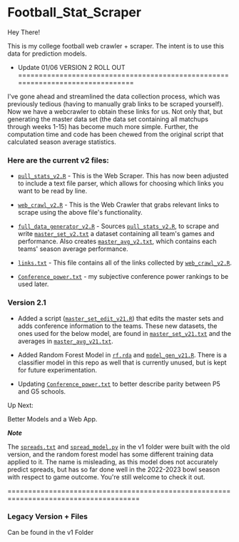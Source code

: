 # Football_Stat_Scraper

Hey There!

This is my college football web crawler + scraper. The intent is to use this data for prediction models.

- Update 01/06 VERSION 2 ROLL OUT ===============================================================================

I've gone ahead and streamlined the data collection process, which was previously tedious (having to manually grab links to be scraped yourself). Now we have a webcrawler to obtain these links for us. Not only that, but generating the master data set (the data set containing all matchups through weeks 1-15) has become much more simple. Further, the computation time and code has been chewed from the original script that calculated season average statistics.

### Here are the current v2 files:

* [`pull_stats_v2.R`](https://github.com/Haddon-Sandefur/Football_Stat_Scraper/blob/main/pull_stats_v2.R) - This is the Web Scraper. This has now been adjusted to include a text file parser, which allows for choosing which links you want to be read by line.

* [`web_crawl_v2.R`](https://github.com/Haddon-Sandefur/Football_Stat_Scraper/blob/main/web_crawl_v2.R) - This is the Web Crawler that grabs relevant links to scrape using the above file's functionality.

* [`full_data_generator_v2.R`](https://github.com/Haddon-Sandefur/Football_Stat_Scraper/blob/main/full_data_generator_v2.R) - Sources [`pull_stats_v2.R`](https://github.com/Haddon-Sandefur/Football_Stat_Scraper/blob/main/pull_stats_v2.R), to scrape and write [`master_set_v2.txt`](https://github.com/Haddon-Sandefur/Football_Stat_Scraper/blob/main/master_set_v2.txt) a dataset containing all team's games and performance. Also creates [`master_avg_v2.txt`](https://github.com/Haddon-Sandefur/Football_Stat_Scraper/blob/main/master_avg_v2.txt), which contains each teams' season average performance.

* [`links.txt`](https://github.com/Haddon-Sandefur/Football_Stat_Scraper/blob/main/links.txt) - This file contains all of the links collected by [`web_crawl_v2.R`](https://github.com/Haddon-Sandefur/Football_Stat_Scraper/blob/main/web_crawl_v2.R).

* [`Conference_power.txt`](https://github.com/Haddon-Sandefur/Football_Stat_Scraper/blob/main/Conference_power.txt) - my subjective conference power rankings to be used later.

### Version 2.1

* Added a script ([`master_set_edit_v21.R`](https://github.com/Haddon-Sandefur/Football_Stat_Scraper/blob/main/master_set_edit_v21.R)) that edits the master sets and adds conference information to the teams. These new datasets, the ones used for the below model, are found in [`master_set_v21.txt`](https://github.com/Haddon-Sandefur/Football_Stat_Scraper/blob/main/master_set_v21.txt) and the averages in [`master_avg_v21.txt`](https://github.com/Haddon-Sandefur/Football_Stat_Scraper/blob/main/master_avg_v21.txt). 

* Added Random Forest Model in [`rf.rda`](https://github.com/Haddon-Sandefur/Football_Stat_Scraper/blob/main/rf.rda) and [`model_gen_v21.R`](https://github.com/Haddon-Sandefur/Football_Stat_Scraper/blob/main/model_gen_v21.R). There is a classifier model in this repo as well that is currently unused, but is kept for future experimentation. 

* Updating [`Conference_power.txt`](https://github.com/Haddon-Sandefur/Football_Stat_Scraper/blob/main/Conference_power.txt) to better describe parity between P5 and G5 schools.

Up Next:

Better Models and a Web App.

***Note***

The [`spreads.txt`](https://github.com/Haddon-Sandefur/Football_Stat_Scraper/blob/main/v1/spreads.txt) and [`spread_model.py`](https://github.com/Haddon-Sandefur/Football_Stat_Scraper/blob/main/v1/spread_model.py) in the v1 folder were built with the old version, and the random forest model has some different training data applied to it. The name is misleading, as this model does not accurately predict spreads, but has so far done well in the 2022-2023 bowl season with respect to game outcome. You're still welcome to check it out.

 ======================================================================================

### Legacy Version + Files

Can be found in the v1 Folder
